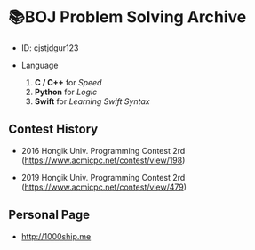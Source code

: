# 📚BOJ Problem Solving Archive

- ID: cjstjdgur123
- Language

	1. **C / C++** for *Speed*
	2. **Python** for *Logic*
	3. **Swift** for *Learning Swift Syntax*

## Contest History
- 2016 Hongik Univ. Programming Contest 2rd
 (https://www.acmicpc.net/contest/view/198)
 
- 2019 Hongik Univ. Programming Contest 2rd
 (https://www.acmicpc.net/contest/view/479)

## Personal Page
- http://1000ship.me
